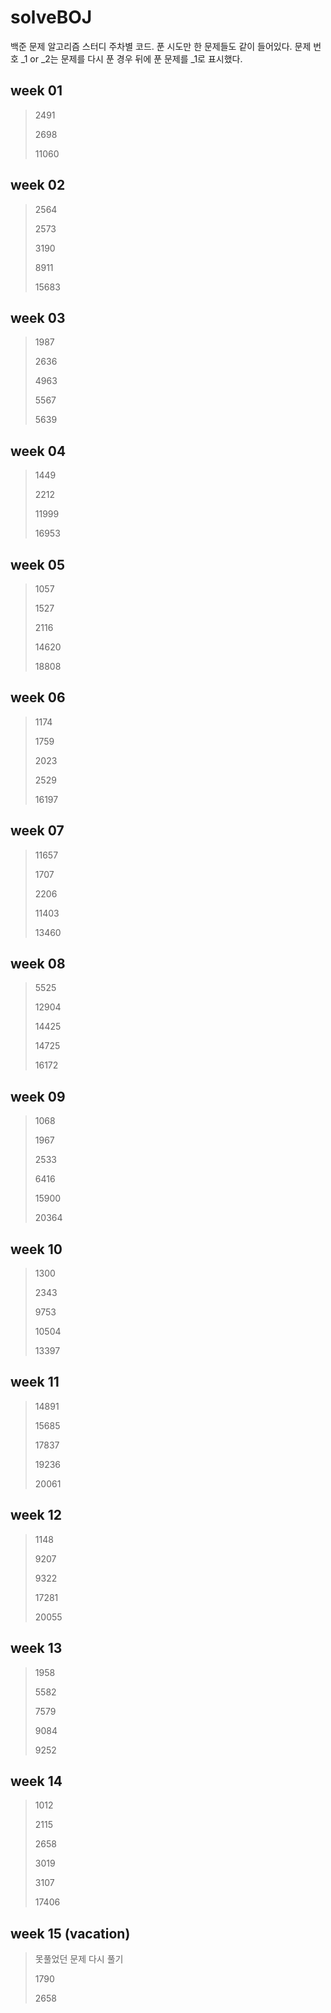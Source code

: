 # solveBOJ
백준 문제 알고리즘 스터디 주차별 코드.
푼 시도만 한 문제들도 같이 들어있다.
문제 번호 _1 or _2는 문제를 다시 푼 경우 뒤에 푼 문제를 _1로 표시했다.
## week 01
>2491
> 
>2698
> 
>11060

## week 02
>2564
> 
>2573
> 
>3190
> 
>8911
> 
>15683

## week 03
>1987
> 
>2636
> 
>4963
> 
>5567
> 
>5639

## week 04
>1449
> 
>2212
> 
>11999
> 
>16953

## week 05
>1057
> 
>1527
> 
>2116
> 
>14620
> 
>18808

## week 06
> 1174
> 
> 1759
> 
> 2023
> 
> 2529
> 
> 16197

## week 07
>11657
> 
>1707
> 
>2206
> 
>11403
> 
>13460

## week 08
>5525
> 
>12904
> 
>14425
> 
>14725
> 
>16172

## week 09
>1068
> 
>1967
> 
>2533
> 
>6416
> 
>15900
> 
>20364
> 

## week 10
>1300
> 
>2343
> 
>9753
> 
>10504
> 
>13397

## week 11
>14891
> 
>15685
> 
>17837
> 
>19236
> 
>20061

## week 12
>1148
> 
>9207
> 
>9322
> 
>17281
> 
>20055

## week 13
>1958
> 
>5582
> 
>7579
> 
>9084
> 
>9252

## week 14
>1012
> 
>2115
> 
>2658
> 
>3019
> 
>3107
> 
>17406

## week 15 (vacation) 
>못풀었던 문제 다시 풀기
> 
>1790
> 
>2658
